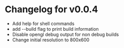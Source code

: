 # Changelog for v0.0.4

* Add help for shell commands
* add --build flag to print build information
* Disable opengl debug output for non debug builds
* Change initial resolution to 800x600
